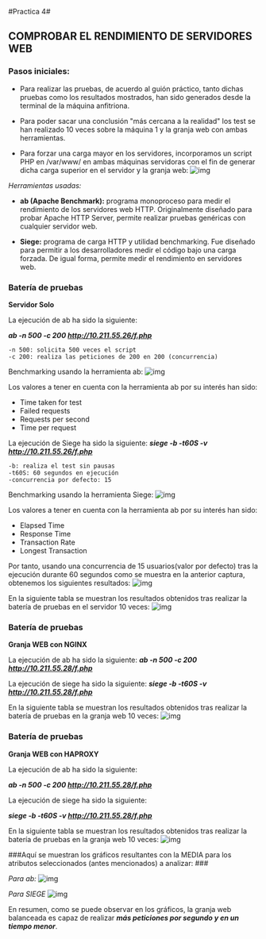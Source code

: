 #Practica 4#

## COMPROBAR EL RENDIMIENTO DE SERVIDORES WEB ##

### Pasos iniciales: ###

- Para realizar las pruebas, de acuerdo al guión práctico, tanto dichas pruebas como los resultados mostrados, han sido generados desde la terminal de la máquina anfitriona.

- Para poder sacar una conclusión "más cercana a la realidad" los test se han realizado 10 veces sobre la máquina 1 y la granja web con ambas herramientas.

- Para forzar una carga mayor en los servidores, incorporamos un script PHP en /var/www/ en ambas máquinas servidoras con el fin de generar dicha carga superior en el servidor y la granja web:
![img](https://github.com/nachobit/ETSIIT/blob/master/SWAP/practica4/granja1.png)


*Herramientas usadas:*

- **ab (Apache Benchmark):** programa monoproceso para medir el rendimiento de los servidores web HTTP. Originalmente diseñado para probar Apache HTTP Server, permite realizar pruebas genéricas con cualquier servidor web.

- **Siege:** programa de carga HTTP y utilidad benchmarking. Fue diseñado para permitir a los desarrolladores medir el código bajo una carga forzada. De igual forma, permite medir el rendimiento en servidores web.


### Batería de pruebas ###
**Servidor Solo**

La ejecución de ab ha sido la siguiente:

***ab -n 500 -c 200 http://10.211.55.26/f.php***

	-n 500: solicita 500 veces el script
	-c 200: realiza las peticiones de 200 en 200 (concurrencia)

Benchmarking usando la herramienta ab:
![img](https://github.com/nachobit/ETSIIT/blob/master/SWAP/practica4/ab1_mac.png)

Los valores a tener en cuenta con la herramienta ab por su interés han sido:
* Time taken for test
* Failed requests
* Requests per second
* Time per request

La ejecución de Siege ha sido la siguiente:
 ***siege -b -t60S -v http://10.211.55.26/f.php***

	-b: realiza el test sin pausas
	-t60S: 60 segundos en ejecución
	-concurrencia por defecto: 15

Benchmarking usando la herramienta Siege:
![img](https://github.com/nachobit/ETSIIT/blob/master/SWAP/practica4/siege1.png)

Los valores a tener en cuenta con la herramienta ab por su interés han sido:
* Elapsed Time
* Response Time
* Transaction Rate
* Longest Transaction

Por tanto, usando una concurrencia de 15 usuarios(valor por defecto) tras la ejecución durante 60 segundos como se muestra en la anterior captura, obtenemos los siguientes resultados:
![img](https://github.com/nachobit/ETSIIT/blob/master/SWAP/practica4/siege2.png)


En la siguiente tabla se muestran los resultados obtenidos tras realizar la batería de pruebas en el servidor 10 veces:
![img](https://github.com/nachobit/ETSIIT/blob/master/SWAP/practica4/ssolo.png)


### Batería de pruebas ###
**Granja WEB con NGINX**

La ejecución de ab ha sido la siguiente:
***ab -n 500 -c 200 http://10.211.55.28/f.php***

La ejecución de siege ha sido la siguiente:
***siege -b -t60S -v http://10.211.55.28/f.php***

En la siguiente tabla se muestran los resultados obtenidos tras realizar la batería de pruebas en la granja web 10 veces:
![img](https://github.com/nachobit/ETSIIT/blob/master/SWAP/practica4/nginx.png)

### Batería de pruebas ###
**Granja WEB con HAPROXY**

La ejecución de ab ha sido la siguiente:

***ab -n 500 -c 200 http://10.211.55.28/f.php***

La ejecución de siege ha sido la siguiente:

***siege -b -t60S -v http://10.211.55.28/f.php***

En la siguiente tabla se muestran los resultados obtenidos tras realizar la batería de pruebas en la granja web 10 veces:
![img](https://github.com/nachobit/ETSIIT/blob/master/SWAP/practica4/haproxy.png)


###Aquí se muestran los gráficos resultantes con la MEDIA para los atributos seleccionados (antes mencionados) a analizar: ###

*Para ab:*
![img](https://github.com/nachobit/ETSIIT/blob/master/SWAP/practica4/barra1.png)

*Para SIEGE*
![img](https://github.com/nachobit/ETSIIT/blob/master/SWAP/practica4/barra2.png)

En resumen, como se puede observar en los gráficos, la granja web balanceada es capaz de realizar ***más peticiones por segundo y en un tiempo menor***.